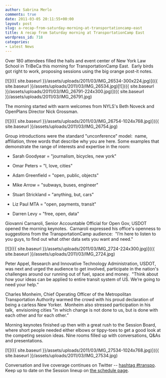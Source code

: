 ```yaml
---
author: Sabrina Merlo
comments: true
date: 2011-03-05 20:11:55+00:00
layout: post
slug: a-recap-from-saturday-morning-at-transportationcamp-east
title: A recap from Saturday morning at TransportationCamp East
wordpress_id: 718
categories:
- Latest News
---
```


Over 180 attendees filled the halls and event center of New York Law School in TriBeCa this morning for TransportationCamp East.  Early birds got right to work, proposing sessions using the big orange post-it notes.

[![]({{ site.baseurl }}/assets/uploads/2011/03/IMG_26534-300x224.jpg)]({{ site.baseurl }}/assets/uploads/2011/03/IMG_26534.jpg)[![]({{ site.baseurl }}/assets/uploads/2011/03/IMG_26791-224x300.jpg)]({{ site.baseurl }}/assets/uploads/2011/03/IMG_26791.jpg)

The morning started with warm welcomes from NYLS's Beth Noveck and OpenPlans Director Nick Grossman.

[![]({{ site.baseurl }}/assets/uploads/2011/03/IMG_26754-1024x768.jpg)]({{ site.baseurl }}/assets/uploads/2011/03/IMG_26754.jpg)

Group introductions were the standard "unconference" model:  name, affiliation, three words that describe why you are here. Some examples that demonstrate the range of interests and expertise in the room:


  * Sarah Goodyear = "journalism, bicycles, new york"


  * Omar Peters = "I, love, cities"


  * Adam Greenfield = "open, public, objects"


  * Mike Arrow = "subways, buses, engineer"


  * Stuart Strickland = "anything, but, cars"


  * Liz Paul MTA = "open, payments, transit"


  * Darren Levy = "free, open, data"


Giovanni Carnaroli, Senior Accountable Official for Open Gov, USDOT opened the morning keynotes.  Carnaroli expressed his office's openness to suggestions from the TransportationCamp audience:  "I’m here to listen to you guys, to find out what other data sets you want and need."

[![]({{ site.baseurl }}/assets/uploads/2011/03/IMG_2724-224x300.jpg)]({{ site.baseurl }}/assets/uploads/2011/03/IMG_2724.jpg)

Peter Appel, Research and Innovative Technology  Administration, USDOT, was next and urged the audience to get involved,  participate in the nation's challenges around our running out of fuel,  space and money.  "Think about how your ideas can be applied to entire  transit system of US. We’re going to need your help.”

Charles Monheim, Chief Operating Officer of the Metropolitan Transportation Authority warmed the crowd with his proud declaration of being a carless New Yorker.  Monheim also stressed participation in his talk,  envisioning cities "in which change is not done to us, but is done with each other and for each other.”

Morning keynotes finished up then with a great rush to the Session Board, where short people needed either elbows or tippy-toes to get a good look at the competing session ideas. Nine rooms filled up with conversations, Q&As and presentations.

[![]({{ site.baseurl }}/assets/uploads/2011/03/IMG_27534-1024x768.jpg)]({{ site.baseurl }}/assets/uploads/2011/03/IMG_27534.jpg)

Conversation and live coverage continues on Twitter -- [hashtag #transpo](http://twitter.com/#!/search/%23transpo).  Keep up to date on the Session lineup on [the schedule page](http://transportationcamp.org/east/.).
